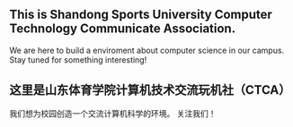 ## This is Shandong Sports University Computer Technology Communicate Association.
We are here to build a enviroment about computer science in our campus.
Stay tuned for something interesting!
## 这里是山东体育学院计算机技术交流玩机社（CTCA）
我们想为校园创造一个交流计算机科学的环境。
关注我们！

